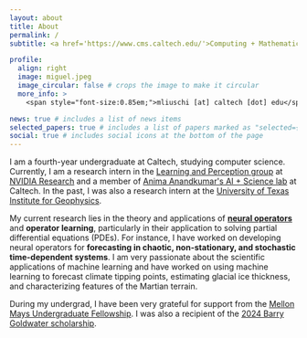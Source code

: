 ```yaml
---
layout: about
title: About
permalink: /
subtitle: <a href='https://www.cms.caltech.edu/'>Computing + Mathematical Sciences Department</a>, Caltech.

profile:
  align: right
  image: miguel.jpeg
  image_circular: false # crops the image to make it circular
  more_info: >
    <span style="font-size:0.85em;">mliuschi [at] caltech [dot] edu</span>

news: true # includes a list of news items
selected_papers: true # includes a list of papers marked as "selected={true}"
social: true # includes social icons at the bottom of the page
---
```


I am a fourth-year undergraduate at Caltech, studying computer science. Currently, I am a research intern in the [Learning and Perception group](https://research.nvidia.com/labs/lpr/) at [NVIDIA Research](https://www.nvidia.com/en-us/research/) and a member of [Anima Anandkumar's AI + Science lab](http://tensorlab.cms.caltech.edu/users/anima/) at Caltech. In the past, I was also a research intern at the [University of Texas Institute for Geophysics](https://ig.utexas.edu/).

My current research lies in the theory and applications of [**neural operators**](https://en.wikipedia.org/wiki/Neural_operators) and **operator learning**, particularly in their application to solving partial differential equations (PDEs). For instance, I have worked on developing neural operators for **forecasting in chaotic, non-stationary, and stochastic time-dependent systems**. I am very passionate about the scientific applications of machine learning and have worked on using machine learning to forecast climate tipping points, estimating glacial ice thickness, and characterizing features of the Martian terrain.

During my undergrad, I have been very grateful for support from the [Mellon Mays Undergraduate Fellowship](https://www.mellon.org/mmuf). I was also a recipient of the [2024 Barry Goldwater scholarship](https://goldwaterscholarship.gov/).